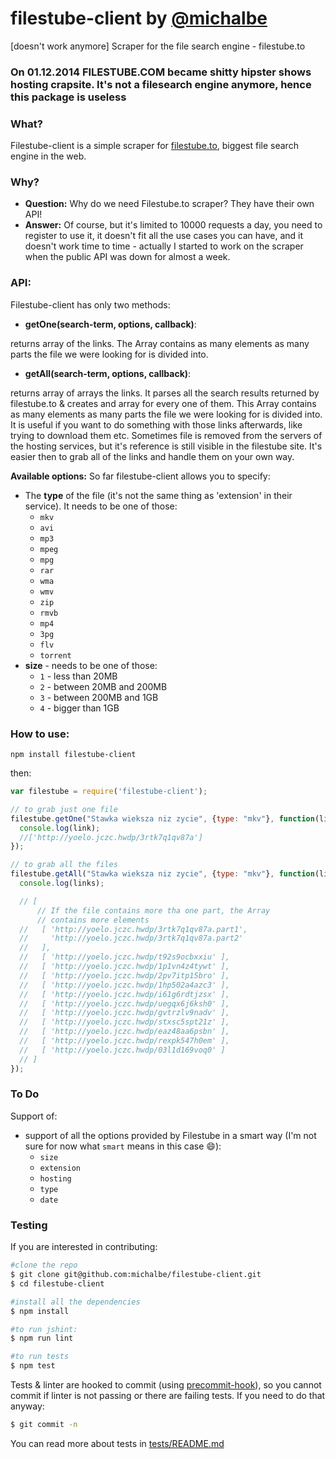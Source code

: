 # filestube-client by [@michalbe](http://github.com/michalbe) #
[doesn't work anymore] Scraper for the file search engine - filestube.to

### On 01.12.2014 FILESTUBE.COM became shitty hipster shows hosting crapsite. It's not a filesearch engine anymore, hence this package is useless ##

### What? ###
Filestube-client is a simple scraper for [filestube.to](http://filestube.to), biggest file search engine in the web.

### Why? ###
* __Question:__ Why do we need Filestube.to scraper? They have their own API!
* __Answer:__ Of course, but it's limited to 10000 requests a day, you need to register to use it, it doesn't fit all the use cases you can have, and it doesn't work time to time - actually I started to work on the scraper when the public API was down for almost a week.

### API: ###

Filestube-client has only two methods:

* __getOne(search-term, options, callback)__:

returns array of the links. The Array contains as many elements as many parts the file we were looking for is divided into.

* __getAll(search-term, options, callback)__:

returns array of arrays the links. It parses all the search results returned by filestube.to & creates and array for every one of them. This Array contains as many elements as many parts the file we were looking for is divided into. It is useful if you want to do something with those links afterwards, like trying to download them etc. Sometimes file is removed from the servers of the hosting services, but it's reference is still visible in the filestube site. It's easier then to grab all of the links and handle them on your own way.

__Available options:__
So far filestube-client allows you to specify:
  * The __type__ of the file (it's not the same thing as 'extension' in their service). It needs to be one of those:
     * `mkv`
     * `avi`
     * `mp3`
     * `mpeg`
     * `mpg`
     * `rar`
     * `wma`
     * `wmv`
     * `zip`
     * `rmvb`
     * `mp4`
     * `3pg`
     * `flv`
     * `torrent`
  * __size__ - needs to be one of those:
    * `1` - less than 20MB
    * `2` - between 20MB and 200MB
    * `3` - between 200MB and 1GB
    * `4` - bigger than 1GB

### How to use: ###
```
npm install filestube-client
```
then:
```javascript
var filestube = require('filestube-client');

// to grab just one file
filestube.getOne("Stawka wieksza niz zycie", {type: "mkv"}, function(link) {
  console.log(link);
  //['http://yoelo.jczc.hwdp/3rtk7q1qv87a']
});

// to grab all the files
filestube.getAll("Stawka wieksza niz zycie", {type: "mkv"}, function(links) {
  console.log(links);

  // [
      // If the file contains more tha one part, the Array
      // contains more elements
  //   [ 'http://yoelo.jczc.hwdp/3rtk7q1qv87a.part1',
  //     'http://yoelo.jczc.hwdp/3rtk7q1qv87a.part2'
  //   ],
  //   [ 'http://yoelo.jczc.hwdp/t92s9ocbxxiu' ],
  //   [ 'http://yoelo.jczc.hwdp/1p1vn4z4tywt' ],
  //   [ 'http://yoelo.jczc.hwdp/2pv7itp15bro' ],
  //   [ 'http://yoelo.jczc.hwdp/1hp502a4azc3' ],
  //   [ 'http://yoelo.jczc.hwdp/i61g6rdtjzsx' ],
  //   [ 'http://yoelo.jczc.hwdp/uegqx6j6ksh0' ],
  //   [ 'http://yoelo.jczc.hwdp/gvtrzlv9nadv' ],
  //   [ 'http://yoelo.jczc.hwdp/stxsc5spt21z' ],
  //   [ 'http://yoelo.jczc.hwdp/eaz48aa6psbn' ],
  //   [ 'http://yoelo.jczc.hwdp/rexpk547h0em' ],
  //   [ 'http://yoelo.jczc.hwdp/03l1d169voq0' ]
  // ]
});
```

### To Do ###
Support of:
* support of all the options provided by Filestube in a smart way (I'm not sure for now what `smart` means in this case :smile:):
  * `size`
  * `extension`
  * `hosting`
  * `type`
  * `date`


### Testing ###
If you are interested in contributing:

```bash
#clone the repo
$ git clone git@github.com:michalbe/filestube-client.git
$ cd filestube-client

#install all the dependencies
$ npm install

#to run jshint:
$ npm run lint

#to run tests
$ npm test
```

Tests & linter are hooked to commit (using [precommit-hook](https://github.com/nlf/precommit-hook)), so you cannot commit if linter is not passing or there are failing tests. If you need to do that anyway:
```bash
$ git commit -n
```
You can read more about tests in [tests/README.md](tests/README.md)
